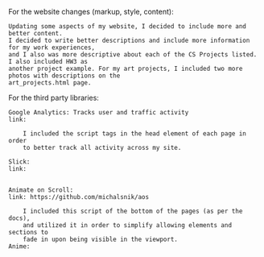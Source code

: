 For the website changes (markup, style, content): 
    
    Updating some aspects of my website, I decided to include more and better content.
    I decided to write better descriptions and include more information for my work experiences, 
    and I also was more descriptive about each of the CS Projects listed. I also included HW3 as 
    another project example. For my art projects, I included two more photos with descriptions on the 
    art_projects.html page. 

For the third party libraries: 

    Google Analytics: Tracks user and traffic activity
    link: 

        I included the script tags in the head element of each page in order 
        to better track all activity across my site. 

    Slick: 
    link: 
        

    Animate on Scroll: 
    link: https://github.com/michalsnik/aos

        I included this script of the bottom of the pages (as per the docs), 
        and utilized it in order to simplify allowing elements and sections to
        fade in upon being visible in the viewport. 
    Anime: 
